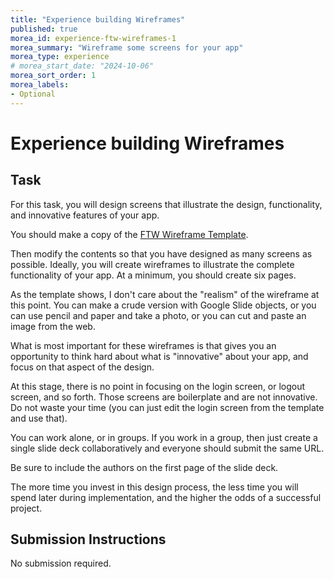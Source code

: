 ```yaml
---
title: "Experience building Wireframes"
published: true
morea_id: experience-ftw-wireframes-1
morea_summary: "Wireframe some screens for your app"
morea_type: experience
# morea_start_date: "2024-10-06"
morea_sort_order: 1
morea_labels:
- Optional
---
```


# Experience building  Wireframes

## Task

For this task, you will design screens that illustrate the design, functionality, and innovative features of your app. 

You should make a copy of the [FTW Wireframe Template](https://docs.google.com/presentation/d/1UFXI_fGII33qpM8p8cj4MXkgDq--Xm6dUFmsayjYDVo/edit?usp=sharing). 

Then modify the contents so that you have designed as many screens as possible. Ideally, you will create wireframes to illustrate the complete functionality of your app. At a minimum, you should create six pages. 

As the template shows, I don't care about the "realism" of the wireframe at this point.  You can make a crude version with Google Slide objects, or you can use pencil and paper and take a photo, or you can cut and paste an image from the web. 

What is most important for these wireframes is that gives you an opportunity to think hard about what is "innovative" about your app, and focus on that aspect of the design. 

At this stage, there is no point in focusing on the login screen, or logout screen, and so forth. Those screens are boilerplate and are not innovative. Do not waste your time (you can just edit the login screen from the template and use that). 

You can work alone, or in groups. If you work in a group, then just create a single slide deck collaboratively and everyone should submit the same URL.

Be sure to include the authors on the first page of the slide deck.

The more time you invest in this design process, the less time you will spend later during implementation, and the higher the odds of a successful project. 

## Submission Instructions

No submission required.
